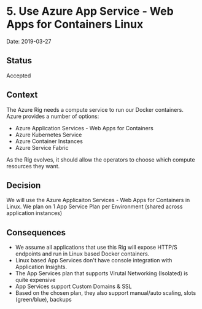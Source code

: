 # 5. Use Azure App Service - Web Apps for Containers Linux

Date: 2019-03-27

## Status

Accepted

## Context

The Azure Rig needs a compute service to run our Docker containers.  Azure provides a number of options:

* Azure Application Services - Web Apps for Containers
* Azure Kubernetes Service
* Azure Container Instances
* Azure Service Fabric

As the Rig evolves, it should allow the operators to choose which compute resources they want.

## Decision

We will use the Azure Applicaiton Services - Web Apps for Containers in Linux.  We plan on 1 App Service Plan per Environment (shared across application instances)

## Consequences

* We assume all applications that use this Rig will expose HTTP/S endpoints and run in Linux based Docker containers.
* Linux based App Services don't have console integration with Application Insights.
* The App Services plan that supports Virutal Networking (Isolated) is quite expensive
* App Services support Custom Domains & SSL
* Based on the chosen plan, they also support manual/auto scaling, slots (green/blue), backups